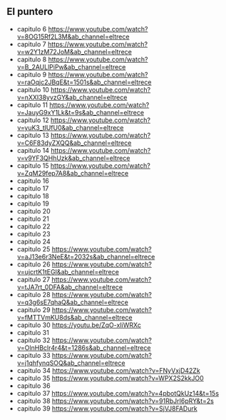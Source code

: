 ## El puntero

- capitulo 6  https://www.youtube.com/watch?v=8OG15Rf2L3M&ab_channel=eltrece
- capitulo 7 https://www.youtube.com/watch?v=w2Y1zM72JoM&ab_channel=eltrece
- capitulo 8 https://www.youtube.com/watch?v=B_2AULlPiPw&ab_channel=eltrece
- capitulo 9 https://www.youtube.com/watch?v=raOqjc2JBqE&t=1501s&ab_channel=eltrece
- capitulo 10 https://www.youtube.com/watch?v=nXXI38yvzGY&ab_channel=eltrece
- capitulo 11 https://www.youtube.com/watch?v=JauyG9xY1Lk&t=9s&ab_channel=eltrece
- capitulo 12 https://www.youtube.com/watch?v=yuK3_tlUfU0&ab_channel=eltrece
- capitulo 13 https://www.youtube.com/watch?v=C6F83dyZXQQ&ab_channel=eltrece
- capitulo 14 https://www.youtube.com/watch?v=v9YF3QHhUzk&ab_channel=eltrece
- capitulo 15 https://www.youtube.com/watch?v=ZqM29fep7A8&ab_channel=eltrece
- capitulo 16
- capitulo 17
- capitulo 18 
- capitulo 19
- capitulo 20
- capitulo 21
- capitulo 22
- capitulo 23
- capitulo 24
- capitulo 25 https://www.youtube.com/watch?v=aJ13e6r3NeE&t=2032s&ab_channel=eltrece
- capitulo 26 https://www.youtube.com/watch?v=ujcrtK1tEGI&ab_channel=eltrece
- capitulo 27 https://www.youtube.com/watch?v=tJA7rt_0DFA&ab_channel=eltrece
- capitulo 28 https://www.youtube.com/watch?v=q3g6sE7qhaQ&ab_channel=eltrece
- capitulo 29 https://www.youtube.com/watch?v=fMTTVmKU8ds&ab_channel=eltrece
- capitulo 30 https://youtu.be/ZqO-xIiWRXc
- capitulo 31
- capitulo 32 https://www.youtube.com/watch?v=OlnHBclr4r4&t=1286s&ab_channel=eltrece
- capitulo 33 https://www.youtube.com/watch?v=j1qhfynqSOQ&ab_channel=eltrece
- capitulo 34 https://www.youtube.com/watch?v=FNyVxjD42Zk
- capitulo 35 https://www.youtube.com/watch?v=WPX2S2kkJO0
- capitulo 36
- capitulo 37 https://www.youtube.com/watch?v=4pbotQkUz14&t=15s
- capitulo 38 https://www.youtube.com/watch?v=91RbJrI6pRY&t=2s
- capitulo 39 https://www.youtube.com/watch?v=SjVJ8FADurk
